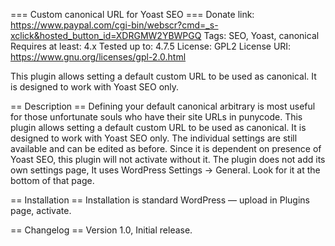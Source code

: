 === Custom canonical URL for Yoast SEO ===
Donate link: https://www.paypal.com/cgi-bin/webscr?cmd=_s-xclick&hosted_button_id=XDRGMW2YBWPGQ
Tags: SEO, Yoast, canonical
Requires at least: 4.x
Tested up to: 4.7.5
License: GPL2
License URI: https://www.gnu.org/licenses/gpl-2.0.html

 This plugin allows setting a default custom URL to be used as canonical. It is designed to work with Yoast SEO only. 

== Description ==
Defining your default canonical arbitrary is most useful for those unfortunate souls who have their site URLs in punycode. This plugin allows setting a default custom URL to be used as canonical. It is designed to work with Yoast SEO only. The individual settings are still available and can be edited as before. Since it is dependent on presence of Yoast SEO, this plugin will not activate without it.
The plugin does not add its own settings page, It uses WordPress Settings -> General. Look for it at the bottom of that page.

== Installation ==
Installation is standard WordPress — upload in Plugins page, activate.

== Changelog ==
Version 1.0, Initial release.
